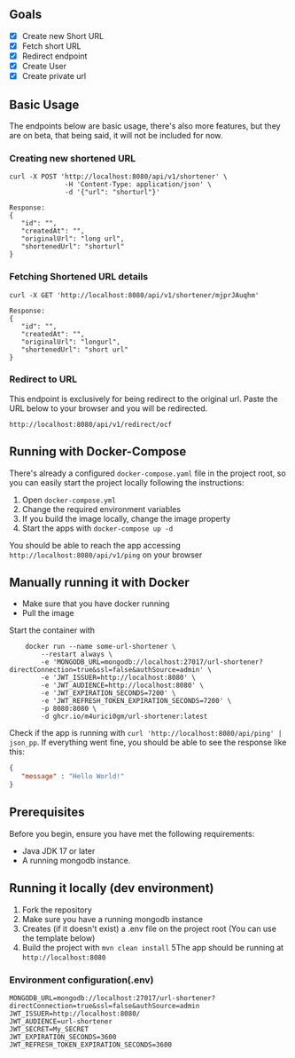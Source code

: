 ## Goals
- [x] Create new Short URL
- [x] Fetch short URL
- [x] Redirect endpoint
- [x] Create User
- [x] Create private url

## Basic Usage

The endpoints below are basic usage, there's also more features, but they are on beta, that being said, it will not be included for now.

### Creating new shortened URL
```
curl -X POST 'http://localhost:8080/api/v1/shortener' \
              -H 'Content-Type: application/json' \
              -d '{"url": "shorturl"}'
              
Response:
{
   "id": "",
   "createdAt": "",
   "originalUrl": "long url",
   "shortenedUrl": "shorturl"
}
```

### Fetching Shortened URL details
```
curl -X GET 'http://localhost:8080/api/v1/shortener/mjprJAuqhm'

Response:
{
   "id": "",
   "createdAt": "",
   "originalUrl": "longurl",
   "shortenedUrl": "short url"
}
```

### Redirect to URL
This endpoint is exclusively for being redirect to the original url. Paste the URL
below to your browser and you will be redirected.
```
http://localhost:8080/api/v1/redirect/ocf
```


## Running with Docker-Compose
There's already a configured `docker-compose.yaml` file in the project root, so you can 
easily start the project locally following the instructions:

1. Open `docker-compose.yml`
2. Change the required environment variables
3. If you build the image locally, change the image property
4. Start the apps with `docker-compose up -d`

You should be able to reach the app accessing `http://localhost:8080/api/v1/ping` on your browser

## Manually running it with Docker

- Make sure that you have docker running 
- Pull the image 

Start the container with
```
    docker run --name some-url-shortener \
        --restart always \
        -e 'MONGODB_URL=mongodb://localhost:27017/url-shortener?directConnection=true&ssl=false&authSource=admin' \
        -e 'JWT_ISSUER=http://localhost:8080' \ 
        -e 'JWT_AUDIENCE=http://localhost:8080' \
        -e 'JWT_EXPIRATION_SECONDS=7200' \
        -e 'JWT_REFRESH_TOKEN_EXPIRATION_SECONDS=7200' \
        -p 8080:8080 \
        -d ghcr.io/m4urici0gm/url-shortener:latest
```
Check if the app is running with `curl 'http://localhost:8080/api/ping' | json_pp`.
If everything went fine, you should be able to see the response like this:
```json
{
   "message" : "Hello World!"
}
```

## Prerequisites
Before you begin, ensure you have met the following requirements:
- Java JDK 17 or later
- A running mongodb instance.

## Running it locally (dev environment)
1. Fork the repository
2. Make sure you have a running mongodb instance
3. Creates (if it doesn't exist) a .env file on the project root (You can use the template below)
4. Build the project with ```mvn clean install```
5The app should be running at ```http://localhost:8080```

### Environment configuration(.env)
```
MONGODB_URL=mongodb://localhost:27017/url-shortener?directConnection=true&ssl=false&authSource=admin
JWT_ISSUER=http://localhost:8080/
JWT_AUDIENCE=url-shortener
JWT_SECRET=My_SECRET
JWT_EXPIRATION_SECONDS=3600
JWT_REFRESH_TOKEN_EXPIRATION_SECONDS=3600
```